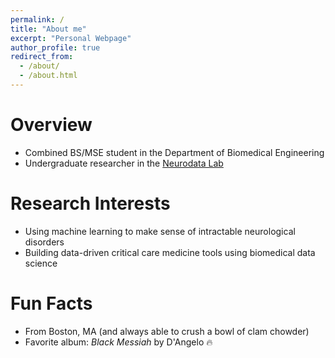 ```yaml
---
permalink: /
title: "About me"
excerpt: "Personal Webpage"
author_profile: true
redirect_from: 
  - /about/
  - /about.html
---
```


Overview
=========
- Combined BS/MSE student in the Department of Biomedical Engineering
- Undergraduate researcher in the [Neurodata Lab](https://neurodata.io/)


Research Interests
=========
- Using machine learning to make sense of intractable neurological disorders 
- Building data-driven critical care medicine tools using biomedical data science

Fun Facts
=========
- From Boston, MA (and always able to crush a bowl of clam chowder)
- Favorite album: _Black Messiah_ by D'Angelo 🔥

